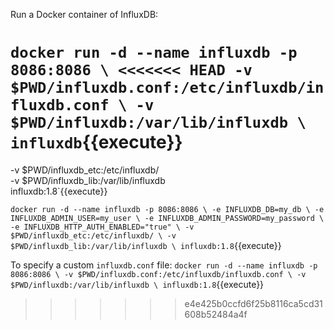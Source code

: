 Run a Docker container of InfluxDB:

`docker run -d --name influxdb -p 8086:8086 \
<<<<<<< HEAD
      -v $PWD/influxdb.conf:/etc/influxdb/influxdb.conf \
      -v $PWD/influxdb:/var/lib/influxdb \
      influxdb`{{execute}}
=======
  -v $PWD/influxdb_etc:/etc/influxdb/ \
  -v $PWD/influxdb_lib:/var/lib/influxdb \
  influxdb:1.8`{{execute}}

`docker run -d --name influxdb -p 8086:8086 \
  -e INFLUXDB_DB=my_db \
  -e INFLUXDB_ADMIN_USER=my_user \
  -e INFLUXDB_ADMIN_PASSWORD=my_password \
  -e INFLUXDB_HTTP_AUTH_ENABLED="true" \
  -v $PWD/influxdb_etc:/etc/influxdb/ \
  -v $PWD/influxdb_lib:/var/lib/influxdb \
  influxdb:1.8`{{execute}}

To specify a custom `influxdb.conf` file:
`docker run -d --name influxdb -p 8086:8086 \
  -v $PWD/influxdb.conf:/etc/influxdb/influxdb.conf \
  -v $PWD/influxdb:/var/lib/influxdb \
  influxdb:1.8`{{execute}}
>>>>>>> e4e425b0ccfd6f25b8116ca5cd31608b52484a4f

